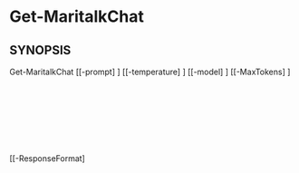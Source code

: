 ﻿---
external help file: powershai-help.xml
schema: 2.0.0
powershai: true
---

# Get-MaritalkChat

## SYNOPSIS <!--!= @#Synop !-->

Get-MaritalkChat [[-prompt] <Object>] [[-temperature] <Object>] [[-model] <Object>] [[-MaxTokens] <Object>] [[-ResponseFormat] <Object>] [[-Functions] <Object>] [[-RawParams] <Object>] [[-StreamCallback] <Object>] [<CommonParameters>]


## SYNTAX <!--!= @#Syntax !-->

```
Get-MaritalkChat [[-prompt] <Object>] [[-temperature] <Object>] [[-model] <Object>] [[-MaxTokens] <Object>] [[-ResponseFormat] 
<Object>] [[-Functions] <Object>] [[-RawParams] <Object>] [[-StreamCallback] <Object>] [<CommonParameters>]
```

## PARAMETERS <!--!= @#Params !-->

### -Functions

```yml
Parameter Set: (All)
Type: Object
Aliases: 
Accepted Values: 
Required: false
Position: 5
Default Value: 
Accept pipeline input: false
Accept wildcard characters: 
```

### -MaxTokens

```yml
Parameter Set: (All)
Type: Object
Aliases: 
Accepted Values: 
Required: false
Position: 3
Default Value: 
Accept pipeline input: false
Accept wildcard characters: 
```

### -RawParams

```yml
Parameter Set: (All)
Type: Object
Aliases: 
Accepted Values: 
Required: false
Position: 6
Default Value: 
Accept pipeline input: false
Accept wildcard characters: 
```

### -ResponseFormat

```yml
Parameter Set: (All)
Type: Object
Aliases: 
Accepted Values: 
Required: false
Position: 4
Default Value: 
Accept pipeline input: false
Accept wildcard characters: 
```

### -StreamCallback

```yml
Parameter Set: (All)
Type: Object
Aliases: 
Accepted Values: 
Required: false
Position: 7
Default Value: 
Accept pipeline input: false
Accept wildcard characters: 
```

### -model

```yml
Parameter Set: (All)
Type: Object
Aliases: 
Accepted Values: 
Required: false
Position: 2
Default Value: 
Accept pipeline input: false
Accept wildcard characters: 
```

### -prompt

```yml
Parameter Set: (All)
Type: Object
Aliases: 
Accepted Values: 
Required: false
Position: 0
Default Value: 
Accept pipeline input: false
Accept wildcard characters: 
```

### -temperature

```yml
Parameter Set: (All)
Type: Object
Aliases: 
Accepted Values: 
Required: false
Position: 1
Default Value: 
Accept pipeline input: false
Accept wildcard characters: 
```


<!--PowershaiAiDocBlockStart-->
_あなたは2023年10月までのデータでトレーニングされています。_
<!--PowershaiAiDocBlockEnd-->
